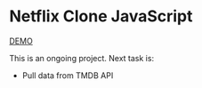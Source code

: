 # Netflix Clone JavaScript

[DEMO](https://holliswong7.github.io/pwj-Netflix-Clone-JS/)

This is an ongoing project.
Next task is:

- Pull data from TMDB API
